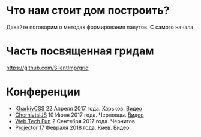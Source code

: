 # Что нам стоит дом построить?

Давайте поговорим о методах формирования лаяутов. С самого начала.

# Часть посвященная гридам

https://github.com/SilentImp/grid

# Конференции

+ [KharkivCSS][1] 22 Апреля 2017 года. Харьков. [Видео][2]
+ [ChernivtsiJS][3] 10 Июня 2017 года. Черновцы. [Видео][5]
+ [Web Tech Fun][4] 2 Сентября 2017 года. Чернигов.
+ [Projector][6] 17 Февраля 2018 года. Киев. [Видео][7]

[1]: http://kharkivcss.org/
[2]: https://youtu.be/okFs-XoZoxY?list=PLJ5NW5T60Uphxafs2etSYrVYshi_V5T1-
[3]: http://chernivtsi.js.org/
[4]: http://webtechfun.valtech.com.ua/
[5]: https://www.youtube.com/watch?v=stdZDiUfWH8
[6]: https://prjctr.com.ua/events/layauty.html
[7]: https://www.youtube.com/watch?v=NrxjgNfsf1s
